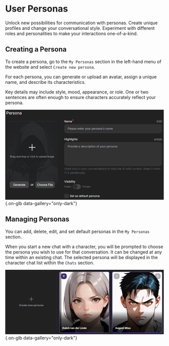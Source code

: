 # User Personas

Unlock new possibilities for communication with personas. Create unique profiles and change your conversational style. Experiment with different roles and personalities to make your interactions one-of-a-kind.

## Creating a Persona

To create a persona, go to the `My Personas` section in the left-hand menu of the website and select `Create new persona`.

For each persona, you can generate or upload an avatar, assign a unique name, and describe its characteristics.

Key details may include style, mood, appearance, or role. One or two sentences are often enough to ensure characters accurately reflect your persona.

![](assets/image/persona.png){.on-glb data-gallery="only-dark"}

## Managing Personas

You can add, delete, edit, and set default personas in the `My Personas` section.

When you start a new chat with a character, you will be prompted to choose the persona you wish to use for that conversation. It can be changed at any time within an existing chat. The selected persona will be displayed in the character chat list within the `Chats` section.

![](assets/image/personas.png){.on-glb data-gallery="only-dark"}